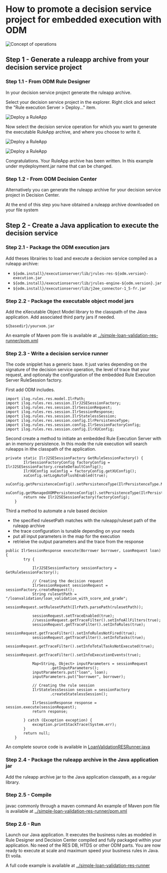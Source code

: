 # How to promote a decision service project for embedded execution with ODM

![Concept of operations](ODM-embedded-jse-exec.jpg "Concept of operations")

## Step 1 - Generate a ruleapp archive from your decision service project
### Step 1.1 - From ODM Rule Designer
In your decision service project generate the ruleapp archive.

Select your decision service project in the explorer. Right click and select the "Rule execution Server > Deploy..." item.

![Deploy a RuleApp](ODM-RuleDesigner-1.0.png "Concept of operations")

Now select the decision service operation for which you want to generate the executable RuleApp archive, and where you choose to write it.

![Deploy a RuleApp](ODM-RuleDesigner-1.1.png "Concept of operations")

![Deploy a RuleApp](ODM-RuleDesigner-1.2.png "Concept of operations")

Congratulations. Your RuleApp archive has been written. In this example under mydeployment.jar name that can be changed.

### Step 1.2 - From ODM Decision Center
Alternatively you can generate the ruleapp archive for your decision service project in Decision Center.

At the end of this step you have obtained a ruleapp archive downloaded on your file system

## Step 2 - Create a Java application to execute the decision service

### Step 2.1 - Package the ODM execution jars
Add theses librairies to load and execute a decision service compiled as a ruleapp archive:
* `${odm.install}/executionserver/lib/jrules-res-${odm.version}-execution.jar`
* `${odm.install}/executionserver/lib/jrules-engine-${odm.version}.jar`
* `${odm.install}/executionserver/lib/j2ee_connector-1_5-fr.jar`

### Step 2.2 - Package the executable object model jars
Add the eXecutable Object Model library to the classpath of the Java application. Add associated third party jars if needed.

`${basedir}/yourxom.jar`

An example of Maven pom file is available at [../simple-loan-validation-res-runner/pom.xml](pom.xml)

### Step 2.3 - Write a decision service runner
The code snipplet has a generic base. It just varies depending on the signature of the decision service operation, the level of trace that your request, and optionaly the configuration of the embedded Rule Execution Server RuleSession factory.

First add ODM includes.

```console
import ilog.rules.res.model.IlrPath;
import ilog.rules.res.session.IlrJ2SESessionFactory;
import ilog.rules.res.session.IlrSessionRequest;
import ilog.rules.res.session.IlrSessionResponse;
import ilog.rules.res.session.IlrStatelessSession;
import ilog.rules.res.session.config.IlrPersistenceType;
import ilog.rules.res.session.config.IlrSessionFactoryConfig;
import ilog.rules.res.session.config.IlrXUConfig;
```

Second create a method to initiate an embedded Rule Execution Server with an in memory persistence. In this mode the rule execution will search ruleapps in ithe classpath of the application.

```console
private static IlrJ2SESessionFactory GetRuleSessionFactory() {
		IlrSessionFactoryConfig factoryConfig = IlrJ2SESessionFactory.createDefaultConfig();
		IlrXUConfig xuConfig = factoryConfig.getXUConfig();
		xuConfig.setLogAutoFlushEnabled(true);
		xuConfig.getPersistenceConfig().setPersistenceType(IlrPersistenceType.MEMORY);
		xuConfig.getManagedXOMPersistenceConfig().setPersistenceType(IlrPersistenceType.MEMORY);
		return new IlrJ2SESessionFactory(factoryConfig);
	}
```

Third a method to automate a rule based decision
- the specified rulesetPath matches with the ruleapp/ruleset path of the ruleapp archive
- the trace configuration is tunable depending on your needs
- put all input parameters in the map for the execution
- retrieive the output parameters and the trace from the response

```console
public IlrSessionResponse execute(Borrower borrower, LoanRequest loan) {
		try {

			IlrJ2SESessionFactory sessionFactory =  GetRuleSessionFactory();

			// Creating the decision request
			IlrSessionRequest sessionRequest = sessionFactory.createRequest();
			String rulesetPath = "/loanvalidation/loan_validation_with_score_and_grade";
			sessionRequest.setRulesetPath(IlrPath.parsePath(rulesetPath));

			sessionRequest.setTraceEnabled(true);
			//sessionRequest.getTraceFilter().setInfoAllFilters(true);
			sessionRequest.getTraceFilter().setInfoRules(true);
			sessionRequest.getTraceFilter().setInfoRulesNotFired(true);
			sessionRequest.getTraceFilter().setInfoTasks(true);
			sessionRequest.getTraceFilter().setInfoTotalTasksNotExecuted(true);
			sessionRequest.getTraceFilter().setInfoExecutionEvents(true);

			Map<String, Object> inputParameters = sessionRequest
					.getInputParameters();
			inputParameters.put("loan", loan);
			inputParameters.put("borrower", borrower);

			// Creating the rule session
			IlrStatelessSession session = sessionFactory
					.createStatelessSession();

			IlrSessionResponse response = session.execute(sessionRequest);
			return response;

		} catch (Exception exception) {
			exception.printStackTrace(System.err);
		}
		return null;
	}
```
An complete source code is available in [LoanValidationRESRunner.java](../simple-loan-validation-res-runner/src/main/java/com/ibm/decisions/loanvalidation/LoanValidationRESRunner.java)

### Step 2.4 - Package the ruleapp archive in the Java application jar
Add the ruleapp archive jar to the Java application classpath, as a regular library.

### Step 2.5 - Compile
javac commonly through a maven command
An example of Maven pom file is available at [../simple-loan-validation-res-runner/pom.xml](pom.xml)

### Step 2.6 - Run
Launch our Java application. It executes the business rules as modeled in Rule Designer and Decision Center compiled and fully packaged within your application. No need of the RES DB, HTDS or other ODM parts. You are now ready to execute at scale and maximum speed your business rules in Java. Et voila.

A full code example is available at [../simple-loan-validation-res-runner](../simple-loan-validation-res-runner)
